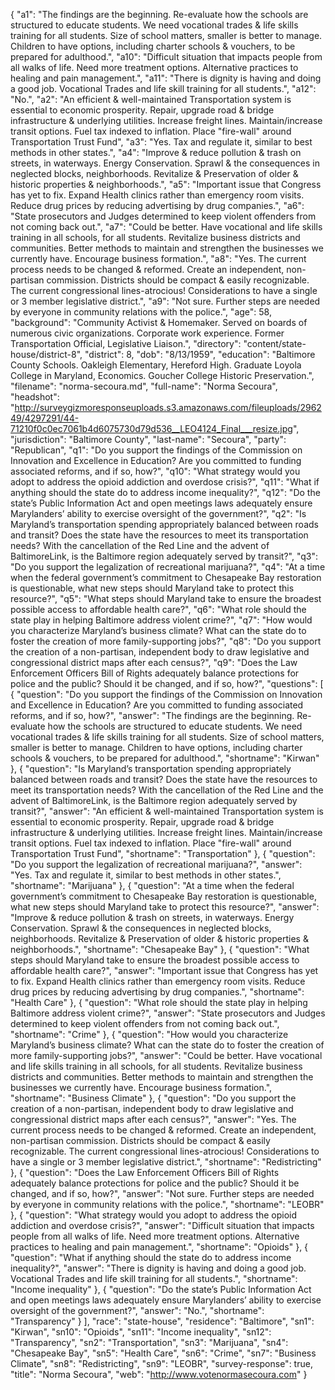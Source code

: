 {
  "a1": "The findings are the beginning. Re-evaluate how the schools are structured to educate students. We need vocational trades & life skills training for all students. Size of school matters, smaller is better to manage. Children to have options, including charter schools & vouchers, to be prepared for adulthood.",
  "a10": "Difficult situation that impacts people from all walks of life.  Need more treatment options. Alternative practices to healing and pain management.",
  "a11": "There is dignity is having and doing a good job. Vocational Trades and life skill training for all students.",
  "a12": "No.",
  "a2": "An efficient & well-maintained Transportation system is essential to economic prosperity.  Repair, upgrade road & bridge infrastructure & underlying utilities. Increase freight lines. Maintain/increase transit options. Fuel tax indexed to inflation. Place \"fire-wall\" around Transportation Trust Fund",
  "a3": "Yes. Tax and regulate it, similar to best methods in other states.",
  "a4": "Improve & reduce pollution & trash on streets, in waterways. Energy Conservation. Sprawl & the consequences in neglected blocks, neighborhoods. Revitalize & Preservation of older & historic properties & neighborhoods.",
  "a5": "Important issue that Congress has yet to fix. Expand Health clinics rather than emergency room visits. Reduce  drug prices by reducing advertising by drug companies.",
  "a6": "State prosecutors and Judges determined to keep violent offenders from not coming back out.",
  "a7": "Could be better. Have vocational and life skills training in all schools, for all students. Revitalize business districts and communities.  Better methods to maintain and strengthen the businesses we currently have. Encourage business formation.",
  "a8": "Yes. The current process needs to be changed & reformed. Create an independent, non-partisan commission. Districts should be compact & easily recognizable. The current congressional lines-atrocious!  Considerations to have a single or 3 member legislative district.",
  "a9": "Not sure. Further steps are needed by everyone in community relations with the police.",
  "age": 58,
  "background": "Community Activist & Homemaker. Served on boards of numerous civic organizations. Corporate work experience. Former Transportation Official, Legislative Liaison.",
  "directory": "content/state-house/district-8",
  "district": 8,
  "dob": "8/13/1959",
  "education": "Baltimore County Schools. Oakleigh Elementary, Hereford High. Graduate Loyola College in Maryland, Economics. Goucher College Historic Preservation.",
  "filename": "norma-secoura.md",
  "full-name": "Norma Secoura",
  "headshot": "http://surveygizmoresponseuploads.s3.amazonaws.com/fileuploads/296249/4297291/44-71210f0c0ec7061b4d6075730d79d536__LEO4124_Final___resize.jpg",
  "jurisdiction": "Baltimore County",
  "last-name": "Secoura",
  "party": "Republican",
  "q1": "Do you support the findings of the Commission on Innovation and Excellence in Education? Are you committed to funding associated reforms, and if so, how?",
  "q10": "What strategy would you adopt to address the opioid addiction and overdose crisis?",
  "q11": "What if anything should the state do to address income inequality?",
  "q12": "Do the state’s Public Information Act and open meetings laws adequately ensure Marylanders’ ability to exercise oversight of the government?",
  "q2": "Is Maryland’s transportation spending appropriately balanced between roads and transit? Does the state have the resources to meet its transportation needs? With the cancellation of the Red Line and the advent of BaltimoreLink, is the Baltimore region adequately served by transit?",
  "q3": "Do you support the legalization of recreational marijuana?",
  "q4": "At a time when the federal government’s commitment to Chesapeake Bay restoration is questionable, what new steps should Maryland take to protect this resource?",
  "q5": "What steps should Maryland take to ensure the broadest possible access to affordable health care?",
  "q6": "What role should the state play in helping Baltimore address violent crime?",
  "q7": "How would you characterize Maryland’s business climate? What can the state do to foster the creation of more family-supporting jobs?",
  "q8": "Do you support the creation of a non-partisan, independent body to draw legislative and congressional district maps after each census?",
  "q9": "Does the Law Enforcement Officers Bill of Rights adequately balance protections for police and the public? Should it be changed, and if so, how?",
  "questions": [
    {
      "question": "Do you support the findings of the Commission on Innovation and Excellence in Education? Are you committed to funding associated reforms, and if so, how?",
      "answer": "The findings are the beginning. Re-evaluate how the schools are structured to educate students. We need vocational trades & life skills training for all students. Size of school matters, smaller is better to manage. Children to have options, including charter schools & vouchers, to be prepared for adulthood.",
      "shortname": "Kirwan"
    },
    {
      "question": "Is Maryland’s transportation spending appropriately balanced between roads and transit? Does the state have the resources to meet its transportation needs? With the cancellation of the Red Line and the advent of BaltimoreLink, is the Baltimore region adequately served by transit?",
      "answer": "An efficient & well-maintained Transportation system is essential to economic prosperity.  Repair, upgrade road & bridge infrastructure & underlying utilities. Increase freight lines. Maintain/increase transit options. Fuel tax indexed to inflation. Place \"fire-wall\" around Transportation Trust Fund",
      "shortname": "Transportation"
    },
    {
      "question": "Do you support the legalization of recreational marijuana?",
      "answer": "Yes. Tax and regulate it, similar to best methods in other states.",
      "shortname": "Marijuana"
    },
    {
      "question": "At a time when the federal government’s commitment to Chesapeake Bay restoration is questionable, what new steps should Maryland take to protect this resource?",
      "answer": "Improve & reduce pollution & trash on streets, in waterways. Energy Conservation. Sprawl & the consequences in neglected blocks, neighborhoods. Revitalize & Preservation of older & historic properties & neighborhoods.",
      "shortname": "Chesapeake Bay"
    },
    {
      "question": "What steps should Maryland take to ensure the broadest possible access to affordable health care?",
      "answer": "Important issue that Congress has yet to fix. Expand Health clinics rather than emergency room visits. Reduce  drug prices by reducing advertising by drug companies.",
      "shortname": "Health Care"
    },
    {
      "question": "What role should the state play in helping Baltimore address violent crime?",
      "answer": "State prosecutors and Judges determined to keep violent offenders from not coming back out.",
      "shortname": "Crime"
    },
    {
      "question": "How would you characterize Maryland’s business climate? What can the state do to foster the creation of more family-supporting jobs?",
      "answer": "Could be better. Have vocational and life skills training in all schools, for all students. Revitalize business districts and communities.  Better methods to maintain and strengthen the businesses we currently have. Encourage business formation.",
      "shortname": "Business Climate"
    },
    {
      "question": "Do you support the creation of a non-partisan, independent body to draw legislative and congressional district maps after each census?",
      "answer": "Yes. The current process needs to be changed & reformed. Create an independent, non-partisan commission. Districts should be compact & easily recognizable. The current congressional lines-atrocious!  Considerations to have a single or 3 member legislative district.",
      "shortname": "Redistricting"
    },
    {
      "question": "Does the Law Enforcement Officers Bill of Rights adequately balance protections for police and the public? Should it be changed, and if so, how?",
      "answer": "Not sure. Further steps are needed by everyone in community relations with the police.",
      "shortname": "LEOBR"
    },
    {
      "question": "What strategy would you adopt to address the opioid addiction and overdose crisis?",
      "answer": "Difficult situation that impacts people from all walks of life.  Need more treatment options. Alternative practices to healing and pain management.",
      "shortname": "Opioids"
    },
    {
      "question": "What if anything should the state do to address income inequality?",
      "answer": "There is dignity is having and doing a good job. Vocational Trades and life skill training for all students.",
      "shortname": "Income inequality"
    },
    {
      "question": "Do the state’s Public Information Act and open meetings laws adequately ensure Marylanders’ ability to exercise oversight of the government?",
      "answer": "No.",
      "shortname": "Transparency"
    }
  ],
  "race": "state-house",
  "residence": "Baltimore",
  "sn1": "Kirwan",
  "sn10": "Opioids",
  "sn11": "Income inequality",
  "sn12": "Transparency",
  "sn2": "Transportation",
  "sn3": "Marijuana",
  "sn4": "Chesapeake Bay",
  "sn5": "Health Care",
  "sn6": "Crime",
  "sn7": "Business Climate",
  "sn8": "Redistricting",
  "sn9": "LEOBR",
  "survey-response": true,
  "title": "Norma Secoura",
  "web": "http://www.votenormasecoura.com"
}
